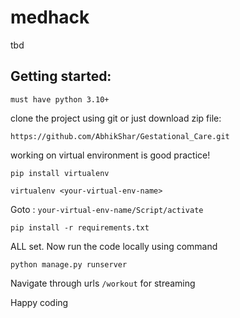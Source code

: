 # medhack
tbd

## Getting started:
`must have python 3.10+`

clone the project using git or just download zip file:
```
https://github.com/AbhikShar/Gestational_Care.git
```
working on virtual environment is good practice!
```
pip install virtualenv
```

```
virtualenv <your-virtual-env-name>
```

Goto : `your-virtual-env-name/Script/activate`

```
pip install -r requirements.txt
```

ALL set. Now run the code locally using command
```
python manage.py runserver
```

Navigate through urls
``/workout`` for streaming

Happy coding 
